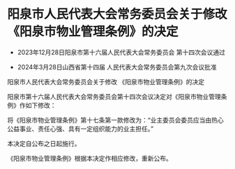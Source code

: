 # 阳泉市人民代表大会常务委员会关于修改《阳泉市物业管理条例》的决定

- 2023年12月28日阳泉市第十六届人民代表大会常务委员会
  第十四次会议通过

- 2024年3月28日山西省第十四届
  人民代表大会常务委员会第九次会议批准

<!-- INFO END -->

阳泉市人民代表大会常务委员会关于修改 《阳泉市物业管理条例》的决定

阳泉市第十六届人民代表大会常务委员会第十四次会议决定对《阳泉市物业管理条例》作如下修改：

将《阳泉市物业管理条例》第十七条第一款修改为：“业主委员会委员应当由热心公益事业、责任心强、具有一定组织能力的业主担任。”

本决定自公布之日起施行。

《阳泉市物业管理条例》根据本决定作相应修改，重新公布。
